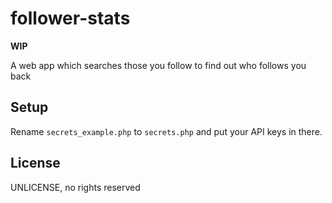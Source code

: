 # follower-stats

**WIP**

A web app which searches those you follow to find out who follows you back

## Setup

Rename `secrets_example.php` to `secrets.php` and put your API keys in there.

## License

UNLICENSE, no rights reserved
